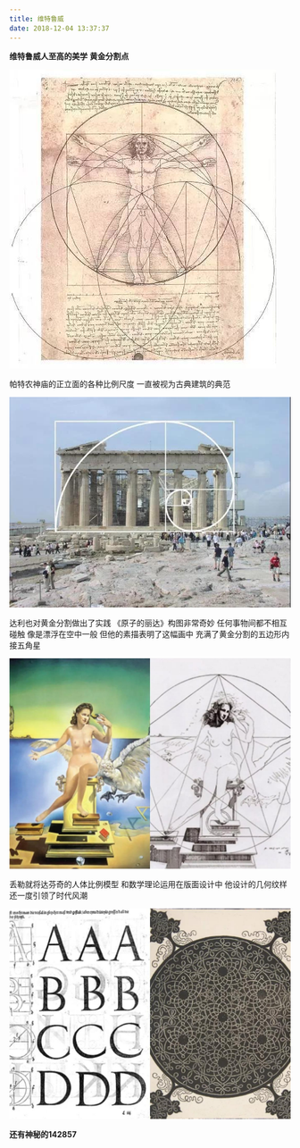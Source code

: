 ```yaml
---
title: 维特鲁威
date: 2018-12-04 13:37:37
---
```

**维特鲁威人至高的美学**   **黄金分割点**

![avatar](https://github.com/zhoulzhou/MarkDownPhotos/raw/master/index/wei.jfif)

帕特农神庙的正立面的各种比例尺度
一直被视为古典建筑的典范

![avatar](https://github.com/zhoulzhou/MarkDownPhotos/raw/master/index/wei3.jpg)

达利也对黄金分割做出了实践
《原子的丽达》构图非常奇妙
任何事物间都不相互碰触
像是漂浮在空中一般
但他的素描表明了这幅画中
充满了黄金分割的五边形内接五角星

![avatar](https://github.com/zhoulzhou/MarkDownPhotos/raw/master/index/wei4.jpg)

丢勒就将达芬奇的人体比例模型
和数学理论运用在版面设计中
他设计的几何纹样还一度引领了时代风潮

![avatar](https://github.com/zhoulzhou/MarkDownPhotos/raw/master/index/wei5.jpg)


**还有神秘的142857**